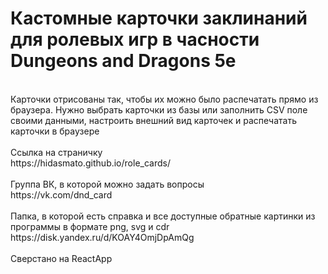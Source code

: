 <h1>Кастомные карточки заклинаний для ролевых игр в часности Dungeons and Dragons 5e</h1><br>
Карточки отрисованы так, чтобы их можно было распечатать прямо из браузера. Нужно выбрать карточки из базы или заполнить CSV поле своими данными, настроить внешний вид карточек и распечатать карточки в браузере<br>
<br>
Ссылка на страничку<br>
https://hidasmato.github.io/role_cards/<br>
<br>
Группа ВК, в которой можно задать вопросы<br>
https://vk.com/dnd_card<br>
<br>
Папка, в которой есть справка и все доступные обратные картинки из программы в формате png, svg и cdr<br>
https://disk.yandex.ru/d/KOAY4OmjDpAmQg<br>

<br>
Сверстано на ReactApp<br>
